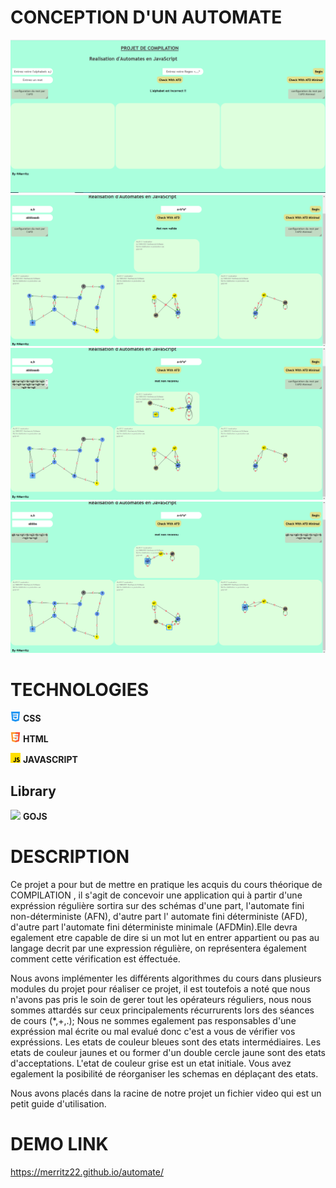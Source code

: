 
# CONCEPTION D'UN AUTOMATE

<p>
  <img src="images/a1.png" />
  <img src="images/a2.png" />
  <img src="images/a3.png" />
  <img src="images/a4.png" />
</p>

# TECHNOLOGIES
<p>
  <img src="images/css-3_732190.png" width="16" /> <b>CSS</b>
</p>
<p>
  <img src="images/html5_1216733.png" width="16" /> <b>HTML</b>
</p>
<p>
  <img src="images/js_5968292.png" width="16" /> <b>JAVASCRIPT</b>
</p>

## Library 
<img src="https://camo.githubusercontent.com/830c9d0454c5a15f28828e2840851a8bc5b777e34f166333a10296d9880bb3a3/68747470733a2f2f7777772e6e776f6f64732e636f6d2f696d616765732f676f2e706e67" width="16" /> <b>GOJS</b> 

# DESCRIPTION
Ce projet a pour but de mettre en pratique les acquis du
  cours théorique de COMPILATION , il s'agit de concevoir une
  application qui à partir d'une expréssion régulière sortira
  sur des schémas d'une part, l'automate fini non-déterministe
  (AFN), d'autre part l' automate fini déterministe (AFD),
  d'autre part l'automate fini déterministe minimale (AFDMin).Elle devra egalement etre capable de dire si un mot lut en
  entrer appartient ou pas au langage decrit par une
  expression régulière, on représentera également comment
  cette vérification est éffectuée.

Nous avons implémenter les
  différents algorithmes du cours dans plusieurs modules du
  projet pour réaliser ce projet, il est toutefois a noté que
  nous n'avons pas pris le soin de gerer tout les opérateurs
  réguliers, nous nous sommes attardés sur ceux principalements
  récurrurents lors des séances de cours (*,+,.); Nous ne sommes
  egalement pas responsables d'une expréssion mal écrite ou
  mal evalué donc c'est a vous de vérifier vos expréssions.
Les etats de couleur bleues sont des etats intermédiaires.
Les etats de couleur jaunes et ou former d'un double cercle
  jaune sont des etats d'acceptations.
L'etat de couleur grise est un etat initiale.
Vous avez egalement la posibilité de réorganiser les schemas 
    en déplaçant des etats.


Nous avons placés dans la racine de notre projet un fichier 
  video qui est un petit guide d'utilisation.

# DEMO LINK
https://merritz22.github.io/automate/

